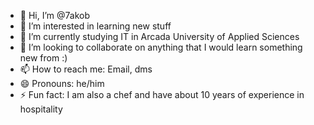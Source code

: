 - 👋 Hi, I’m @7akob
- 👀 I’m interested in learning new stuff
- 🌱 I’m currently studying IT in Arcada University of Applied Sciences
- 💞️ I’m looking to collaborate on anything that I would learn something new from :)
- 📫 How to reach me: Email, dms
- 😄 Pronouns: he/him
- ⚡ Fun fact: I am also a chef and have about 10 years of experience in hospitality

<!---
7akob/7akob is a ✨ special ✨ repository because its `README.md` (this file) appears on your GitHub profile.
You can click the Preview link to take a look at your changes.
--->
